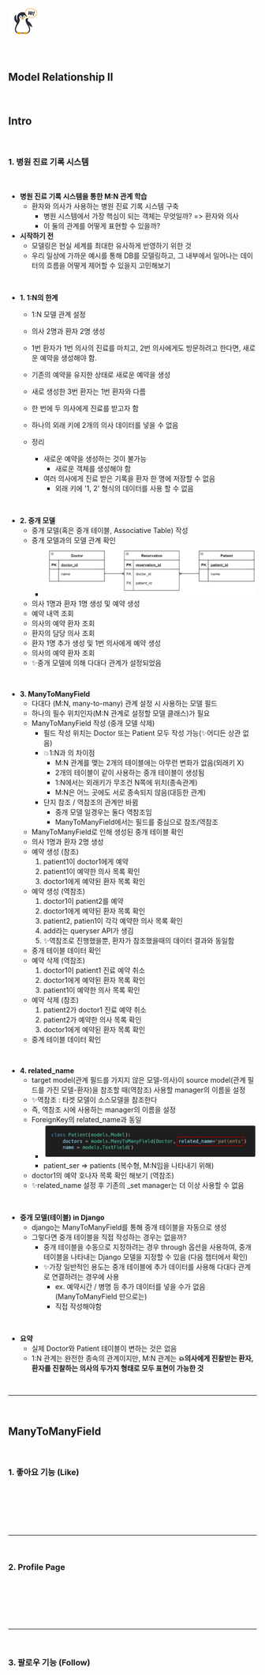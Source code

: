 ## ![펭귄](template_view_routing.assets/펭귄.png)

<br>

## Model Relationship II

<br>

## Intro

<br>

### 1. 병원 진료 기록 시스템

<br>

* **병원 진료 기록 시스템을 통한 M:N 관계 학습**
  * 환자와 의사가 사용하는 병원 진료 기록 시스템 구축
    * 병원 시스템에서 가장 핵심이 되는 객체는 무엇일까? => 환자와 의사
    * 이 둘의 관계를 어떻게 표현할 수 있을까?
* **시작하기 전**
  * 모델링은 현실 세계를 최대한 유사하게 반영하기 위한 것
  * 우리 일상에 가까운 예시를 통해 DB를 모델링하고, 그 내부에서 일어나는 데이터의 흐름을 어떻게 제어할 수 있을지 고민해보기

<br>

* **1. 1:N의 한계**

  * 1:N 모델 관계 설정

  * 의사 2명과 환자 2명 생성

  * 1번 환자가 1번 의사의 진료를 마치고, 2번 의사에게도 방문하려고 한다면, 새로운 예약을 생성해야 함.

  * 기존의 예약을 유지한 상태로 새로운 예약을 생성

  * 새로 생성한 3번 환자는 1번 환자와 다름

  * 한 번에 두 의사에게 진료를 받고자 함

  * 하나의 외래 키에 2개의 의사 데이터를 넣을 수 없음

  * 정리

    * 새로운 예약을 생성하는 것이 불가능
      * 새로운 객체를 생성해야 함
    * 여러 의사에게 진료 받은 기록을 환자 한 명에 저장할 수 없음
      * 외래 키에 '1, 2' 형식의 데이터를 사용 할 수 없음

    

<br>

* **2. 중개 모델**
  * 중개 모델(혹은 중개 테이블, Associative Table) 작성
  * 중개 모델과의 모델 관계 확인
    * ![image-20220423203618870](model_relationship2(M_N).assets/image-20220423203618870.png)
  * 의사 1명과 환자 1명 생성 및 예약 생성
  * 예약 내역 조회
  * 의사의 예약 환자 조회
  * 환자의 담당 의사 조회
  * 환자 1명 추가 생성 및 1번 의사에게 예약 생성
  * 의사의 예약 환자 조회
  * ✨중개 모델에 의해 다대다 관계가 설정되었음

<br>

* **3. ManyToManyField**
  * 다대다 (M:N, many-to-many) 관계 설정 시 사용하는 모델 필드
  * 하나의 필수 위치인자(M:N 관계로 설정할 모델 클래스)가 필요
  * ManyToManyField 작성 (중개 모델 삭제)
    * 필드 작성 위치는 Doctor 또는 Patient 모두 작성 가능(✨어디든 상관 없음)
    * 💥1:N과 의 차이점 
      * M:N 관계를 맺는 2개의 테이블에는 아무런 변화가 없음(외래키 X)
      * 2개의 테이블이 같이 사용하는 중개 테이블이 생성됨
      * 1:N에서는 외래키가 무조건 N쪽에 위치(종속관계)
      * M:N은 어느 곳에도 서로 종속되지 않음(대등한 관계)
    * 단지 참조 / 역참조의 관계만 바뀜
      * 중개 모델 일경우는 둘다 역참조임
      * ManyToManyField에서는 필드를 중심으로 참조/역참조
  * ManyToManyField로 인해 생성된 중개 테이블 확인
  * 의사 1명과 환자 2명 생성
  * 예약 생성 (참조)
    1. patient1이 doctor1에게 예약
    2. patient1이 예약한 의사 목록 확인
    3. doctor1에게 예약된 환자 목록 확인
  * 예약 생성 (역참조)
    1. doctor1이 patient2를 예약
    2. doctor1에게 예약된 환자 목록 확인
    3. patient2, patien1이 각각 예약한 의사 목록 확인
    4. add라는 queryser API가 생김
    5. ✨역참조로 진행했을뿐, 환자가 참조했을때의 데이터 결과와 동일함
  * 중개 테이블 데이터 확인
  * 예약 삭제 (역참조)
    1. doctor1이 patient1 진료 예약 취소
    2. doctor1에게 예약된 환자 목록 확인
    3. patient1이 예약한 의사 목록 확인
  * 예약 삭제 (참조)
    1. patient2가 doctor1 진료 예약 취소
    2. patient2가 예약한 의사 목록 확인
    3. doctor1에게 예약된 환자 목록 확인
  * 중계 테이블 데이터 확인

<br>

* **4. related_name**
  * target model(관계 필드를 가지지 않은 모델-의사)이 source model(관계 필드를 가진 모델-환자)을 참조할 때(역참조) 사용할 manager의 이름을 설정
  * ✨역참조 : 타겟 모델이 소스모델을 참조한다
  * 즉, 역참조 시에 사용하는 manager의 이름을 설정
  * ForeignKey의 related_name과 동일
    * ![image-20220423204956792](model_relationship2(M_N).assets/image-20220423204956792.png)
    * patient_ser => patients (복수형, M:N임을 나타내기 위해)
  * doctor1의 예약 호나자 목록 확인 해보기 (역참조)
  * ✨related_name 설정 후 기존의 _set manager는 더 이상 사용할 수 없음

<br>

* **중개 모델(테이블) in Django**
  * django는 ManyToManyField를 통해 중개 테이블을 자동으로 생성
  * 그렇다면 중개 테이블을 직접 작성하는 경우는 없을까?
    * 중개 테이블을 수동으로 지정하려는 경우 through 옵션을 사용하여, 중개 테이블을 나타내는 Django 모델을 지정할 수 있음 (다음 챕터에서 확인)
    * ✨가장 일반적인 용도는 중개 테이블에 추가 데이터를 사용해 다대다 관계로 연결하려는 경우에 사용
      * ex. 예약시간 / 병명 등 추가 데이터를 넣을 수가 없음 (ManyToManyField 만으로는)
      * 직접 작성해야함

<br>

* **요약**
  * 실제 Doctor와 Patient 테이블이 변하는 것은 없음
  * 1:N 관계는 완전한 종속의 관계이지만, M:N 관계는 **💥의사에게 진찰받는 환자, 환자를 진찰하는 의사의 두가지 형태로 모두 표현이 가능한 것**

<br>

----

<br>

## ManyToManyField

<br>

### 1. 좋아요 기능 (Like)

<br><br><br><br><br>

---

<br>

### 2. Profile Page

<br><br><br><br><br>

---

<br>

### 3. 팔로우 기능 (Follow)

<br><br><br><br><br><br><br>

